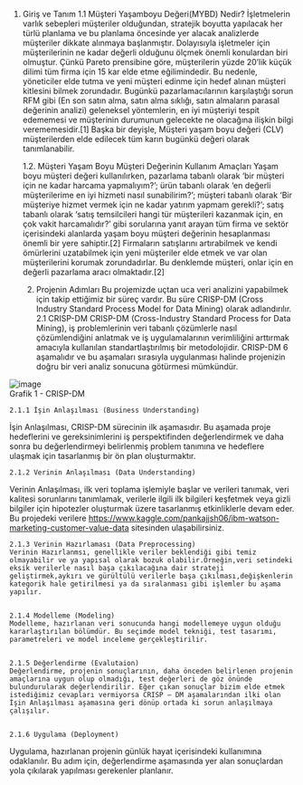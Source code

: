 1. Giriş ve Tanım
	1.1 Müşteri Yaşamboyu Değeri(MYBD) Nedir?
	İşletmelerin varlık sebepleri müşteriler olduğundan, stratejik boyutta yapılacak her türlü planlama ve bu planlama öncesinde yer alacak analizlerde müşteriler dikkate alınmaya başlanmıştır. Dolayısıyla işletmeler için müşterilerinin ne kadar değerli olduğunu ölçmek önemli konulardan biri olmuştur. Çünkü Pareto prensibine göre, müşterilerin yüzde 20’lik küçük dilimi tüm firma için 15 kar elde etme eğilimindedir. Bu nedenle, yöneticiler elde tutma ve yeni müşteri edinme için hedef alınan müşteri kitlesini bilmek zorundadır. Bugünkü pazarlamacılarının karşılaştığı sorun RFM gibi (En son satın alma, satın alma sıklığı, satın almaların parasal değerinin analizi) geleneksel yöntemlerin, en iyi müşteriyi tespit edememesi ve müşterinin durumunun gelecekte ne olacağına ilişkin bilgi verememesidir.[1]
	Başka bir deyişle, Müşteri yaşam boyu değeri (CLV) müşterilerden elde edilecek tüm karın bugünkü değeri  olarak tanımlanabilir.


	1.2. Müşteri Yaşam Boyu Müşteri Değerinin Kullanım Amaçları
	Yaşam boyu müşteri değeri kullanılırken, pazarlama tabanlı olarak ‘bir müşteri için ne kadar harcama yapmalıyım?’; ürün tabanlı olarak ‘en değerli müşterilerime en iyi hizmeti nasıl sunabilirim?’; müşteri tabanlı olarak ‘Bir müşteriye hizmet vermek için ne kadar yatırım yapmam gerekli?’; satış tabanlı olarak ‘satış temsilcileri hangi tür müşterileri kazanmak için, en çok vakit harcamalıdır?’ gibi sorularına yanıt arayan tüm firma ve sektör içerisindeki alanlarda yaşam boyu müşteri değerinin hesaplanması önemli bir yere sahiptir.[2]
 Firmaların satışlarını artırabilmek ve kendi ömürlerini uzatabilmek için yeni müşteriler elde etmek ve var olan müşterilerini korumak zorundadırlar. Bu denklemde müşteri, onlar için en değerli pazarlama aracı olmaktadır.[2]


	2. Projenin Adımları
Bu projemizde uçtan uca veri analizini yapabilmek için takip ettiğimiz bir süreç vardır. Bu süre CRISP-DM (Cross Industry Standard Process Model for Data Mining) olarak adlandırılır.
2.1 CRISP-DM
CRISP-DM (Cross-Industry Standard Process for Data Mining), iş problemlerinin veri tabanlı çözümlerle nasıl çözümlendiğini anlatmak ve iş uygulamalarının verimliliğini arttırmak amacıyla kullanılan standartlaştırılmış bir metodolojidir. CRISP-DM 6 aşamalıdır ve bu aşamaları sırasıyla uygulanması halinde projenizin doğru bir veri analiz sonucuna götürmesi mümkündür.


![image](https://user-images.githubusercontent.com/80683129/122205005-6e94b880-cea8-11eb-9181-a3d437a54a46.png)  
				Grafik 1 - CRISP-DM


	2.1.1 İşin Anlaşılması (Business Understanding)
İşin Anlaşılması, CRISP-DM sürecinin ilk aşamasıdır. Bu aşamada proje hedeflerini ve gereksinimlerini iş perspektifinden değerlendirmek ve daha sonra bu değerlendirmeyi belirlenmiş problem tanımına ve hedeflere ulaşmak için tasarlanmış bir ön plan oluşturmaktır.


	2.1.2 Verinin Anlaşılması (Data Understanding)
Verinin Anlaşılması, ilk veri toplama işlemiyle başlar ve verileri tanımak, veri kalitesi sorunlarını tanımlamak, verilerle ilgili ilk bilgileri keşfetmek veya gizli bilgiler için hipotezler oluşturmak üzere tasarlanmış etkinliklerle devam eder. Bu projedeki verilere https://www.kaggle.com/pankajjsh06/ibm-watson-marketing-customer-value-data sitesinden ulaşabilirsiniz.


	2.1.3 Verinin Hazırlaması (Data Preprocessing)
	Verinin Hazırlanmsı, genellikle veriler beklendiği gibi temiz olmayabilir ve ya yapısal olarak bozuk olabilir.Örneğin,veri setindeki eksik verilerle nasıl başa çıkılacağına dair strateji geliştirmek,aykırı ve gürültülü verilerle başa çıkılması,değişkenlerin kategorik hale getirilmesi ya da sıralanması gibi işlemler bu aşama yapılır.


	2.1.4 Modelleme (Modeling)
	Modelleme, hazırlanan veri sonucunda hangi modellemeye uygun olduğu kararlaştırılan bölümdür. Bu seçimde model tekniği, test tasarımı, parametreleri ve model inceleme gerçekleştirilir.


	2.1.5 Değerlendirme (Evalutaion)
	Değerlendirme, projenin sonuçlarının, daha önceden belirlenen projenin amaçlarına uygun olup olmadığı, test değerleri de göz önünde bulundurularak değerlendirilir. Eğer çıkan sonuçlar bizim elde etmek istediğimiz cevapları vermiyorsa CRISP – DM aşamalarından ilki olan İşin Anlaşılması aşamasına geri dönüp ortada ki sorun anlaşılmaya çalışılır.


	2.1.6 Uygulama (Deployment)
Uygulama, hazırlanan projenin günlük hayat içerisindeki kullanımına odaklanılır. Bu adım için, değerlendirme aşamasında yer alan sonuçlardan yola çıkılarak yapılması gerekenler planlanır.

